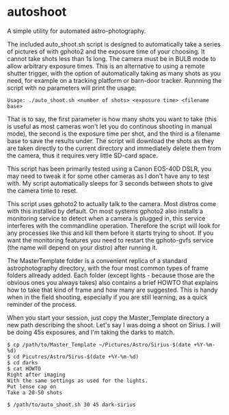 # autoshoot
A simple utility for automated astro-photography.

The included auto_shoot.sh script is designed to automatically take a series of pictures of with gphoto2 and the exposure time of your choosing.
It cannot take shots less than 1s long.
The camera must be in BULB mode to allow arbitrary exposure times.
This is an alternative to using a remote shutter trigger, with the option of automatically taking as many shots as you need, for example on a tracking platform or barn-door tracker.
Runnning the script with no parameters will print the usage:

```Usage: ./auto_shoot.sh <number of shots> <exposure time> <filename base>```

That is to say, the first parameter is how many shots you want to take (this is useful as most cameras won't let you do continous shooting in manual mode), the second is the exposure time per shot, and the third is a filename base to save the results under. The script will download the shots as they are taken directly to the current directory and immediately delete them from the camera, thus it requires very little SD-card space.

This script has been primarily tested using a Canon EOS-40D DSLR, you may need to tweak it for some other cameras as I don't have any to test with. My script automatically sleeps for 3 seconds between shots to give the camera time to reset.

This script uses gphoto2 to actually talk to the camera. Most distros come with this installed by default. On most systems gphoto2 also installs a monitoring service to detect when a camera is plugged in, this service interferes with the commandline operation. Therefore the script will look for any processes like this and kill them before it starts trying to shoot. If you want the monitoring features you need to restart the gphoto-gvfs service (the name will depend on your distro) after running it.

The MasterTemplate folder is a convenient replica of a standard astrophotography directory, with the four most common types of frame folders allready added. Each folder (except lights - because those are the obvious ones you always takes) also contains a brief HOWTO that explains how to take that kind of frame and how many are suggested. This is handy when in the field shooting, especially if you are still learning, as a quick reminder of the process.

When you start your session, just copy the Master_Template directory a new path describing the shoot. Let's say I was doing a shoot on Sirius. I will be doing 45s exposures, and I'm taking the darks to match.

```
$ cp /path/to/Master_Template ~/Pictures/Astro/Sirius-$(date +%Y-%m-%d)
$ cd Picutres/Astro/Sirus-$(date +%Y-%m-%d)
$ cd darks
$ cat HOWTO
Right after imaging
With the same settings as used for the lights.
Put lense cap on
Take a 20-50 shots

$ /path/to/auto_shoot.sh 30 45 dark-sirius
```
